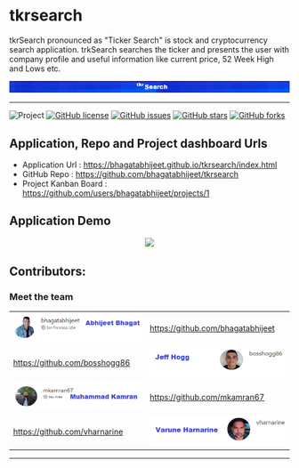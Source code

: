# tkrsearch

tkrSearch pronounced as "Ticker Search" is stock and cryptocurrency  search application.
trkSearch searches the ticker and presents the user with company profile and useful information like current price, 52 Week High and Lows etc.

<div align="center">
<img src="images/logo_large.png"/>
</div>
<hr/>

![Project](https://img.shields.io/badge/tkrSearch-%E2%9D%A4%EF%B8%8F-blue)
[![GitHub license](https://img.shields.io/github/license/bhagatabhijeet/tkrsearch?style=plastic)](https://github.com/bhagatabhijeet/tkrsearch/blob/master/LICENSE)
[![GitHub issues](https://img.shields.io/github/issues/bhagatabhijeet/tkrsearch?style=plastic)](https://github.com/bhagatabhijeet/tkrsearch/issues)
[![GitHub stars](https://img.shields.io/github/stars/bhagatabhijeet/tkrsearch?style=plastic)](https://github.com/bhagatabhijeet/tkrsearch/stargazers)
[![GitHub forks](https://img.shields.io/github/forks/bhagatabhijeet/tkrsearch)](https://github.com/bhagatabhijeet/tkrsearch/network)


## Application, Repo  and Project dashboard Urls
* Application Url : https://bhagatabhijeet.github.io/tkrsearch/index.html
* GitHub Repo : https://github.com/bhagatabhijeet/tkrsearch
* Project Kanban Board : https://github.com/users/bhagatabhijeet/projects/1


## Application Demo
<div align="center">
<img src="images/tkrSearch.gif"/>
</div>

## Contributors:
### Meet the team
|||
| --- | --- |
|![Abhijeet Bhagat](images/Abhi.png)|https://github.com/bhagatabhijeet|
|https://github.com/bosshogg86|![Jeff Hogg](images/jeff.png)|
|![Muhammad Kamran](images/muhammad.png)|https://github.com/mkamran67|
|https://github.com/vharnarine|![Varune Harnarine](images/varune.png)|
<hr/>








